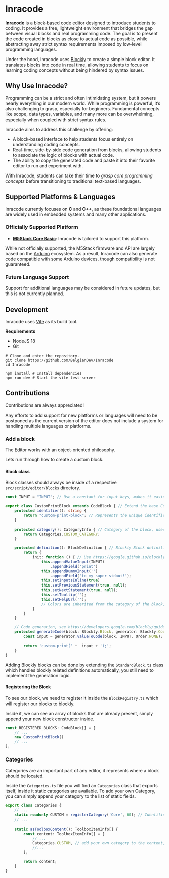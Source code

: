 # Inracode

**Inracode** is a block-based code editor designed to introduce students to coding. It provides a free, lightweight environment that bridges the gap between visual blocks and real programming code. The goal is to present the code created in blocks as close to actual code as possible, while abstracting away strict syntax requirements imposed by low-level programming languages.

Under the hood, Inracode uses [Blockly](https://developers.google.com/blockly) to create a simple block editor. It translates blocks into code in real time, allowing students to focus on learning coding concepts without being hindered by syntax issues.

## Why Use Inracode?

Programming can be a strict and often intimidating system, but it powers nearly everything in our modern world. While programming is powerful, it’s also challenging to grasp, especially for beginners. Fundamental concepts like scope, data types, variables, and many more can be overwhelming, especially when coupled with strict syntax rules.

Inracode aims to address this challenge by offering:

- A block-based interface to help students focus entirely on understanding coding concepts.
- Real-time, side-by-side code generation from blocks, allowing students to associate the logic of blocks with actual code.
- The ability to copy the generated code and paste it into their favorite editor to run and experiment with.

With Inracode, students can take their time to *grasp core programming concepts* before transitioning to traditional text-based languages.

## Supported Platforms & Languages

Inracode currently focuses on **C** and **C++**, as these foundational languages are widely used in embedded systems and many other applications.

### Officially Supported Platform

- [**M5Stack Core Basic**](https://shop.m5stack.com/products/esp32-basic-core-lot-development-kit-v2-7): Inracode is tailored to support this platform.

While not officially supported, the M5Stack firmware and API are largely based on the [Arduino](https://www.arduino.cc/) ecosystem. As a result, Inracode can also generate code compatible with some Arduino devices, though compatibility is not guaranteed.

### Future Language Support

Support for additional languages may be considered in future updates, but this is not currently planned.

## Development
Inracode uses [Vite](https://vite.dev/) as its build tool.

**Requirements**
- NodeJS 18
- Git

```shell
# Clone and enter the repository.
git clone https://github.com/BelgianDev/Inracode
cd Inracode

npm install # Install dependencies
npm run dev # Start the vite test-server
```

## Contributions
Contributions are always appreciated!

Any efforts to add support for new platforms or languages will need to be postponed as the current version of the editor does not include a system for handling multiple languages or platforms.

### Add a block
The Editor works with an object-oriented philosophy.

Lets run through how to create a custom block.

#### Block class
Block classes should always be inside of a respective ``src/script/editor/blocks`` directory.

````typescript
const INPUT = "INPUT"; // Use a constant for input keys, makes it easier to track them.

export class CustomPrintBlock extends CodeBlock { // Extend the base CodeBlock class which handles most of the block's logic and registration.
    protected identifier(): string { 
        return "custom-print-block"; // Represents the unique identifier of the block.
    }

    protected category(): CategoryInfo { // Category of the block, used to represents where in the toolbox the block is located.
        return Categories.CUSTOM_CATEGORY;
    }

    protected definition(): BlockDefinition { // Blockly Block definition, see https://developers.google.com/blockly/guides/create-custom-blocks/define/block-definitions
        return {
            init: function () { // Use https://google.github.io/blockly-samples/examples/developer-tools/index.html to create block definitions
                this.appendValueInput(INPUT)
                    .appendField('print')
                this.appendDummyInput('')
                    .appendField('to my super stdout!');
                this.setInputsInline(true)
                this.setPreviousStatement(true, null);
                this.setNextStatement(true, null);
                this.setTooltip('');
                this.setHelpUrl('');
                // Colors are inherited from the category of the block, as such no need to specifiy it.
            }
        }
    }

    // Code generation, see https://developers.google.com/blockly/guides/create-custom-blocks/code-generation/overview
    protected generateCode(block: Blockly.Block, generator: Blockly.CodeGenerator): string | [string, number] {
        const input = generator.valueToCode(block, INPUT, Order.NONE);

        return 'custom.print(' +  input + ');';
    }
}
````

Adding Blockly blocks can be done by extending the ``StandardBlock.ts`` class which handles blockly related definitions automatically, 
you still need to implement the generation logic.

#### Registering the Block
To see our block, we need to register it inside the ``BlockRegistry.ts`` which will register our blocks to blockly.

Inside it, we can see an array of blocks that are already present, simply append your new block constructor inside.
```typescript
const REGISTERED_BLOCKS: CodeBlock[] = [
    // ...
    new CustomPrintBlock()
    // ...
];
```

### Categories
Categories are an important part of any editor, it represents where a block should be located.

Inside the ``Categories.ts`` file you will find an `Categories` class that exports itself, inside it static categories are available.
To add your own Category, you can simply append your category to the list of static fields.

```typescript
export class Categories {
    // ...
    static readonly CUSTOM = registerCategory('Core', 60); // Identifier and color.
    // ...
    
    static asToolboxContent(): ToolboxItemInfo[] {
        const content: ToolboxItemInfo[] = [
            // ...
            Categories.CUSTOM, // add your own category to the content, this will also specify the order and the placement of the category in the workspace.
            //...
        ];

        return content;
    }
}
```
